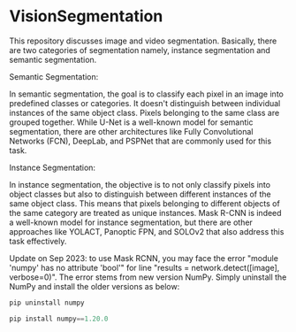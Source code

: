 # VisionSegmentation

This repository discusses image and video segmentation. Basically, there are two categories of segmentation namely, instance segmentation and semantic segmentation.

Semantic Segmentation:

In semantic segmentation, the goal is to classify each pixel in an image into predefined classes or categories.
It doesn't distinguish between individual instances of the same object class. Pixels belonging to the same class are grouped together.
While U-Net is a well-known model for semantic segmentation, there are other architectures like Fully Convolutional Networks (FCN), DeepLab, and PSPNet that are commonly used for this task.


Instance Segmentation:

In instance segmentation, the objective is to not only classify pixels into object classes but also to distinguish between different instances of the same object class.
This means that pixels belonging to different objects of the same category are treated as unique instances.
Mask R-CNN is indeed a well-known model for instance segmentation, but there are other approaches like YOLACT, Panoptic FPN, and SOLOv2 that also address this task effectively.


Update on Sep 2023: to use Mask RCNN, you may face the error "module 'numpy' has no attribute 'bool'" for line "results = network.detect([image], verbose=0)". The error stems from new version NumPy. Simply uninstall the NumPy and install the older versions as below:

```python
pip uninstall numpy
```

```python
pip install numpy==1.20.0
```
